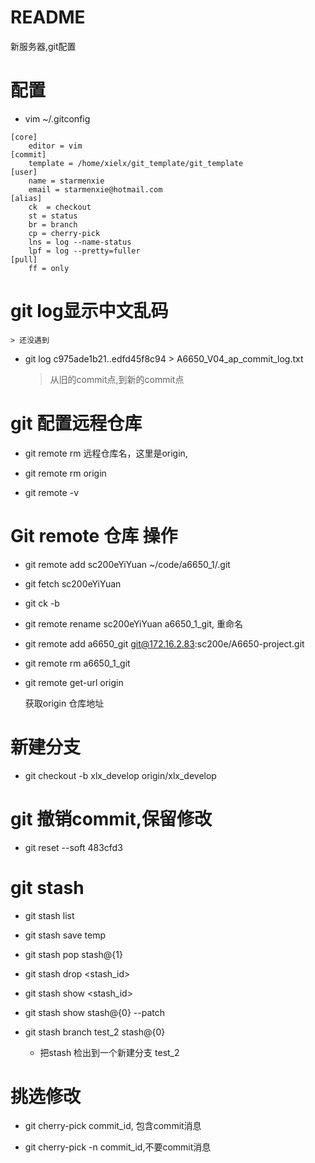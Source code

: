 # README

新服务器,git配置

# 配置

* vim ~/.gitconfig

```
[core]
    editor = vim 
[commit]
    template = /home/xielx/git_template/git_template
[user]
    name = starmenxie
    email = starmenxie@hotmail.com
[alias]
    ck  = checkout
    st = status
    br = branch
    cp = cherry-pick
    lns = log --name-status
    lpf = log --pretty=fuller
[pull]
    ff = only
```

# git log显示中文乱码

    > 还没遇到

* git log c975ade1b21..edfd45f8c94 > A6650_V04_ap_commit_log.txt

    > 从旧的commit点,到新的commit点

# git 配置远程仓库

* git remote rm 远程仓库名，这里是origin,

* git remote rm origin

* git remote -v

# Git remote 仓库 操作

* git remote add sc200eYiYuan ~/code/a6650_1/.git

* git fetch sc200eYiYuan 

* git ck -b

* git remote rename sc200eYiYuan a6650_1_git, 重命名

* git remote add a6650_git git@172.16.2.83:sc200e/A6650-project.git

* git remote rm a6650_1_git

* git remote get-url origin

    获取origin 仓库地址


# 新建分支

* git checkout -b xlx_develop origin/xlx_develop

# git 撤销commit,保留修改

* git reset --soft 483cfd3

# git stash

* git stash list

* git stash save temp

* git stash pop stash@{1}

* git stash drop <stash_id>

* git stash show <stash_id>

* git stash show stash@{0} --patch

* git stash branch test_2 stash@{0}

    * 把stash 检出到一个新建分支 test_2

# 挑选修改

* git cherry-pick commit_id, 包含commit消息

* git cherry-pick -n commit_id,不要commit消息
